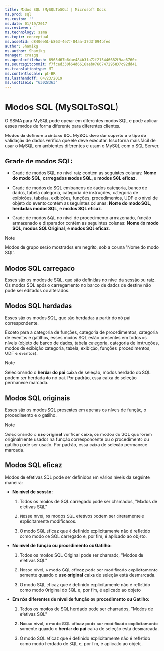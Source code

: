 ```yaml
---
title: Modos SQL (MySQLToSQL) | Microsoft Docs
ms.prod: sql
ms.custom: ''
ms.date: 01/19/2017
ms.reviewer: ''
ms.technology: ssma
ms.topic: conceptual
ms.assetid: d840ee51-b863-4e77-84aa-37d3f094bfed
author: Shamikg
ms.author: Shamikg
manager: craigg
ms.openlocfilehash: 6965d67b6dae484b3fa72f215446682f9aa6760c
ms.sourcegitcommit: f7fced330b64d6616aeb8766747295807c92dd41
ms.translationtype: MT
ms.contentlocale: pt-BR
ms.lasthandoff: 04/23/2019
ms.locfileid: "63028363"
---
```

# <a name="sql-modes-mysqltosql"></a>Modos SQL (MySQLToSQL)
O SSMA para MySQL pode operar em diferentes modos SQL e pode aplicar esses modos de forma diferente para diferentes clientes.  
  
Modos de definem a sintaxe SQL MySQL deve dar suporte e o tipo de validação de dados verifica que ele deve executar. Isso torna mais fácil de usar o MySQL em ambientes diferentes e usam o MySQL com o SQL Server.  
  
## <a name="sql-modes-grid"></a>Grade de modos SQL:  
  
-   Grade de modos SQL no nível raiz contém as seguintes colunas: **Nome do modo SQL**, **carregados modos SQL**, e **modos SQL eficaz**.  
  
-   Grade de modos de SQL em bancos de dados categoria, banco de dados, tabela categoria, categoria de instruções, categoria de exibições, tabelas, exibições, funções, procedimentos, UDF e o nível de objeto do evento contém as seguintes colunas: **Nome do modo SQL**, **herdadas modos SQL**, e **modos SQL eficaz**.  
  
-   Grade de modos SQL no nível de procedimento armazenado, função armazenado e disparador contém as seguintes colunas: **Nome do modo SQL**, **modos SQL Original**, e **modos SQL eficaz**.  
  
> [!NOTE]  
> Modos de grupo serão mostrados em negrito, sob a coluna 'Nome do modo SQL'.  
  
## <a name="loaded-sql-modes"></a>Modos SQL carregado  
Esses são os modos de SQL, que são definidas no nível da sessão ou raiz. Os modos SQL após o carregamento no banco de dados de destino não pode ser editados ou alterados.  
  
## <a name="inherited-sql-modes"></a>Modos SQL herdadas  
Esses são os modos SQL, que são herdadas a partir do nó pai correspondente.  
  
Exceto para a categoria de funções, categoria de procedimentos, categoria de eventos e gatilhos, esses modos SQL estão presentes em todos os níveis (objeto de banco de dados, tabela categoria, categoria de instruções, modos de exibição categoria, tabela, exibição, funções, procedimentos, UDF e eventos).  
  
> [!NOTE]  
> Selecionando o **herdar do pai** caixa de seleção, modos herdado do SQL podem ser herdada do nó pai. Por padrão, essa caixa de seleção permanece marcada.  
  
## <a name="original-sql-modes"></a>Modos SQL originais  
Esses são os modos SQL presentes em apenas os níveis de função, o procedimento e o gatilho.  
  
> [!NOTE]  
> Selecionando o **uso original** verificar caixa, os modos de SQL que foram originalmente usados na função correspondente ou o procedimento ou gatilho pode ser usado. Por padrão, essa caixa de seleção permanece marcada.  
  
## <a name="effective-sql-modes"></a>Modos SQL eficaz  
Modos de efetivas SQL pode ser definidos em vários níveis da seguinte maneira:  
  
-   **No nível de sessão:**  
  
    1.  Todos os modos de SQL carregado pode ser chamados, "Modos de efetivas SQL".  
  
    2.  Nesse nível, os modos SQL efetivos podem ser diretamente e explicitamente modificados.  
  
    3.  O modo SQL eficaz que é definido explicitamente não é refletido como modo de SQL carregado e, por fim, é aplicado ao objeto.  
  
-   **No nível de função ou procedimento ou Gatilho:**  
  
    1.  Todos os modos SQL Original pode ser chamado, "Modos de efetivas SQL".  
  
    2.  Nesse nível, o modo SQL eficaz pode ser modificado explicitamente somente quando o **uso original** caixa de seleção está desmarcada.  
  
    3.  O modo SQL eficaz que é definido explicitamente não é refletido como modo Original do SQL e, por fim, é aplicado ao objeto.  
  
-   **Em nós diferentes de nível de função ou procedimento ou Gatilho:**  
  
    1.  Todos os modos de SQL herdado pode ser chamados, "Modos de efetivas SQL".  
  
    2.  Nesse nível, o modo SQL eficaz pode ser modificado explicitamente somente quando o **herdar do pai** caixa de seleção está desmarcada.  
  
    3.  O modo SQL eficaz que é definido explicitamente não é refletido como modo herdado de SQL e, por fim, é aplicado ao objeto.  
  
